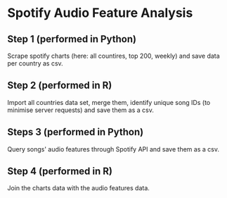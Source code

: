 # Spotify Audio Feature Analysis

## Step 1 (performed in Python)
Scrape spotify charts (here: all countires, top 200, weekly) and save data per country as csv.

## Step 2 (performed in R)
Import all countries data set, merge them, identify unique song IDs (to minimise server requests) and save them as a csv.

## Steps 3 (performed in Python)
Query songs' audio features through Spotify API and save them as a csv.

## Step 4 (performed in R)
Join the charts data with the audio features data.
